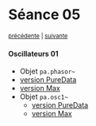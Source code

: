 # Séance 05

<p><sup><a href="../s04">précédente</a> | <a href="../s06">suivante</a></sup></p>

#### Oscillateurs 01

- Objet `pa.phasor~`
 - [version PureData](https://github.com/paccpp/PdObjects/tree/master/source/projects/pa.phasor_tilde)
 - [version Max](https://github.com/paccpp/MaxObjects/tree/master/source/projects/pa.phasor_tilde)
- Objet `pa.osc1~`
  - [version PureData](https://github.com/paccpp/PdObjects/tree/master/source/projects/pa.osc1_tilde)
  - [version Max](https://github.com/paccpp/MaxObjects/tree/master/source/projects/pa.osc1_tilde)

